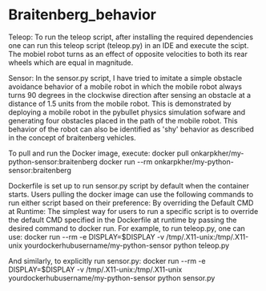 # Braitenberg_behavior

Teleop:
To run the teleop script, after installing the required dependencies one can run this teleop script (teleop.py) in an IDE and execute the scipt. The mobiel robot turns as an effect of opposite velocities to both its rear wheels which are equal in magnitude. 

Sensor:
In the sensor.py script, I have tried to imitate a simple obstacle avoidance behavior of a mobile robot in which the mobile robot always turns 90 degrees in the clockwise direction after sensing an obstacle at a distance of 1.5 units from the mobile robot. This is demonstrated by deploying a mobile robot in the pybullet physics simulation sofware and generating four obstacles placed in the path of the mobile robot. This behavior of the robot can also be identified as 'shy' behavior as described in the concept of braitenberg vehicles. 

To pull and run the Docker image, execute:
docker pull onkarpkher/my-python-sensor:braitenberg
docker run --rm onkarpkher/my-python-sensor:braitenberg

Dockerfile is set up to run sensor.py script by default when the container starts. Users pulling the docker image can use the following commands to run either script based on their preference:
By overriding the Default CMD at Runtime:
The simplest way for users to run a specific script is to override the default CMD specified in the Dockerfile at runtime by passing the desired command to docker run. For example, to run teleop.py, one can use:
docker run --rm -e DISPLAY=$DISPLAY -v /tmp/.X11-unix:/tmp/.X11-unix yourdockerhubusername/my-python-sensor python teleop.py

And similarly, to explicitly run sensor.py:
docker run --rm -e DISPLAY=$DISPLAY -v /tmp/.X11-unix:/tmp/.X11-unix yourdockerhubusername/my-python-sensor python sensor.py

